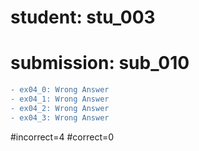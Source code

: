 # student: stu_003
# submission: sub_010

```diff
- ex04_0: Wrong Answer
- ex04_1: Wrong Answer
- ex04_2: Wrong Answer
- ex04_3: Wrong Answer
```
#incorrect=4
#correct=0
